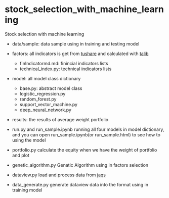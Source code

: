 # stock_selection_with_machine_learning
Stock selection with machine learning 

* data/sample: data sample using in training and testing model

* factors:
  all indicators is get from [tushare](https://tushare.pro/) and calculated with [talib](https://github.com/mrjbq7/ta-lib)
  * finIndicatormd.md: finincial indicators lists
  * technical_index.py: technical indicators lists

* model:
  all model class dictionary
  * base.py: abstract model class
  * logistic_regression.py
  * random_forest.py
  * support_vector_machine.py
  * deep_neural_network.py

* results:
  the results of average weight portfolio

* run.py and run_sample.ipynb
  running all four models in model dictionary, and you can open run_sample.ipynb(or run_sample.html) to see how to using the model

* portfolio.py
  calculate the equity when we have the weight of portfolio and plot

* genetic_algorithm.py
  Genatic Algorithm using in factors selection

* dataview.py
  load and process data from [jaqs](https://github.com/quantOS-org/JAQS)

* data_generate.py
  generate dataview data into the format using in training model